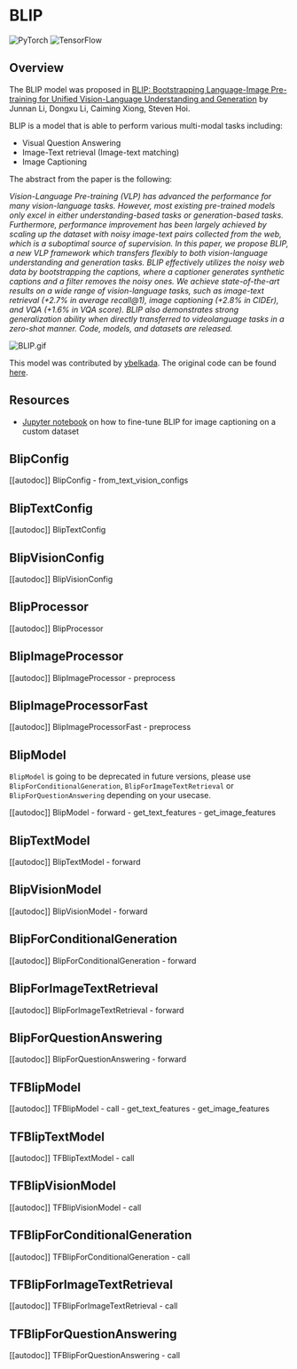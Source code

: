 <!--Copyright 2023 The HuggingFace Team. All rights reserved.

Licensed under the Apache License, Version 2.0 (the "License"); you may not use this file except in compliance with
the License. You may obtain a copy of the License at

http://www.apache.org/licenses/LICENSE-2.0

Unless required by applicable law or agreed to in writing, software distributed under the License is distributed on
an "AS IS" BASIS, WITHOUT WARRANTIES OR CONDITIONS OF ANY KIND, either express or implied. See the License for the
specific language governing permissions and limitations under the License.

⚠️ Note that this file is in Markdown but contain specific syntax for our doc-builder (similar to MDX) that may not be
rendered properly in your Markdown viewer.

-->

# BLIP

<div class="flex flex-wrap space-x-1">
<img alt="PyTorch" src="https://img.shields.io/badge/PyTorch-DE3412?style=flat&logo=pytorch&logoColor=white">
<img alt="TensorFlow" src="https://img.shields.io/badge/TensorFlow-FF6F00?style=flat&logo=tensorflow&logoColor=white">
</div>

## Overview

The BLIP model was proposed in [BLIP: Bootstrapping Language-Image Pre-training for Unified Vision-Language Understanding and Generation](https://arxiv.org/abs/2201.12086) by Junnan Li, Dongxu Li, Caiming Xiong, Steven Hoi.

BLIP is a model that is able to perform various multi-modal tasks including:
- Visual Question Answering 
- Image-Text retrieval (Image-text matching)
- Image Captioning

The abstract from the paper is the following:

*Vision-Language Pre-training (VLP) has advanced the performance for many vision-language tasks. 
However, most existing pre-trained models only excel in either understanding-based tasks or generation-based tasks. Furthermore, performance improvement has been largely achieved by scaling up the dataset with noisy image-text pairs collected from the web, which is a suboptimal source of supervision. In this paper, we propose BLIP, a new VLP framework which transfers flexibly to both vision-language understanding and generation tasks. BLIP effectively utilizes the noisy web data by bootstrapping the captions, where a captioner generates synthetic captions and a filter removes the noisy ones. We achieve state-of-the-art results on a wide range of vision-language tasks, such as image-text retrieval (+2.7% in average recall@1), image captioning (+2.8% in CIDEr), and VQA (+1.6% in VQA score). BLIP also demonstrates strong generalization ability when directly transferred to videolanguage tasks in a zero-shot manner. Code, models, and datasets are released.*

![BLIP.gif](https://cdn-uploads.huggingface.co/production/uploads/1670928184033-62441d1d9fdefb55a0b7d12c.gif)

This model was contributed by [ybelkada](https://huggingface.co/ybelkada).
The original code can be found [here](https://github.com/salesforce/BLIP).

## Resources

- [Jupyter notebook](https://github.com/huggingface/notebooks/blob/main/examples/image_captioning_blip.ipynb) on how to fine-tune BLIP for image captioning on a custom dataset

## BlipConfig

[[autodoc]] BlipConfig
    - from_text_vision_configs

## BlipTextConfig

[[autodoc]] BlipTextConfig

## BlipVisionConfig

[[autodoc]] BlipVisionConfig

## BlipProcessor

[[autodoc]] BlipProcessor

## BlipImageProcessor

[[autodoc]] BlipImageProcessor
    - preprocess

## BlipImageProcessorFast

[[autodoc]] BlipImageProcessorFast
    - preprocess

<frameworkcontent>
<pt>

## BlipModel

`BlipModel` is going to be deprecated in future versions, please use `BlipForConditionalGeneration`, `BlipForImageTextRetrieval` or `BlipForQuestionAnswering` depending on your usecase.

[[autodoc]] BlipModel
    - forward
    - get_text_features
    - get_image_features

## BlipTextModel

[[autodoc]] BlipTextModel
    - forward

## BlipVisionModel

[[autodoc]] BlipVisionModel
    - forward

## BlipForConditionalGeneration

[[autodoc]] BlipForConditionalGeneration
    - forward

## BlipForImageTextRetrieval

[[autodoc]] BlipForImageTextRetrieval
    - forward

## BlipForQuestionAnswering

[[autodoc]] BlipForQuestionAnswering
    - forward

</pt>
<tf>

## TFBlipModel

[[autodoc]] TFBlipModel
    - call
    - get_text_features
    - get_image_features

## TFBlipTextModel

[[autodoc]] TFBlipTextModel
    - call

## TFBlipVisionModel

[[autodoc]] TFBlipVisionModel
    - call

## TFBlipForConditionalGeneration

[[autodoc]] TFBlipForConditionalGeneration
    - call

## TFBlipForImageTextRetrieval

[[autodoc]] TFBlipForImageTextRetrieval
    - call

## TFBlipForQuestionAnswering

[[autodoc]] TFBlipForQuestionAnswering
    - call
</tf>
</frameworkcontent>
